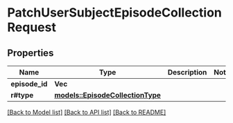 # PatchUserSubjectEpisodeCollectionRequest

## Properties

Name | Type | Description | Notes
------------ | ------------- | ------------- | -------------
**episode_id** | **Vec<i32>** |  | 
**r#type** | [**models::EpisodeCollectionType**](EpisodeCollectionType.md) |  | 

[[Back to Model list]](../README.md#documentation-for-models) [[Back to API list]](../README.md#documentation-for-api-endpoints) [[Back to README]](../README.md)


